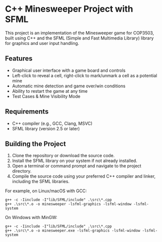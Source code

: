 # C++ Minesweeper Project with SFML

This project is an implementation of the Minesweeper game for COP3503, built using C++ and the SFML (Simple and Fast Multimedia Library) library for graphics and user input handling.

## Features

- Graphical user interface with a game board and controls
- Left-click to reveal a cell, right-click to mark/unmark a cell as a potential mine
- Automatic mine detection and game over/win conditions
- Ability to restart the game at any time
- Test Cases & Mine Visibility Mode

## Requirements

- C++ compiler (e.g., GCC, Clang, MSVC)
- SFML library (version 2.5 or later)

## Building the Project

1. Clone the repository or download the source code.
2. Install the SFML library on your system if not already installed.
3. Open a terminal or command prompt and navigate to the project directory.
4. Compile the source code using your preferred C++ compiler and linker, including the SFML libraries.

For example, on Linux/macOS with GCC:

```
g++ -c -Iinclude -I"lib/SFML/include" .\src\*.cpp
g++ .\src\*.o -o minesweeper -lsfml-graphics -lsfml-window -lsfml-system
```

On Windows with MinGW:

```
g++ -c -Iinclude -I"lib/SFML/include" .\src\*.cpp 
g++ .\src\*.o -o minesweeper.exe -lsfml-graphics -lsfml-window -lsfml-system
```
